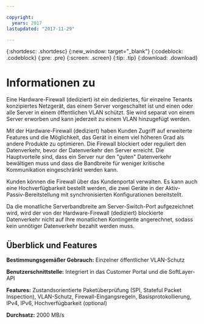 ```yaml
---

copyright:
  years: 2017
lastupdated: "2017-11-29"

---
```


{:shortdesc: .shortdesc}
{:new_window: target="_blank"}
{:codeblock: .codeblock}
{:pre: .pre}
{:screen: .screen}
{:tip: .tip}
{:download: .download}

# Informationen zu

Eine Hardware-Firewall (dediziert) ist ein dediziertes, für einzelne Tenants konzipiertes Netzgerät, das einem Server vorgeschaltet ist und einen oder alle Server in einem öffentlichen VLAN schützt. Sie wird separat von einem Server erworben und kann jederzeit zu einem VLAN hinzugefügt werden.   

Mit der Hardware-Firewall (dediziert) haben Kunden Zugriff auf erweiterte Features und die Möglichkeit, das Gerät in einem viel höheren Grad als andere Produkte zu optimieren. Die Firewall blockiert oder reguliert den Datenverkehr, bevor der Datenverkehr den Server erreicht. Die Hauptvorteile sind, dass ein Server nur den "guten" Datenverkehr bewältigen muss und dass die Bandbreite für weniger kritische Kommunikation eingeschränkt werden kann. 

Kunden können die Firewall über das Kundenportal verwalten. Es kann auch eine Hochverfügbarkeit bestellt werden, die zwei Geräte in der Aktiv-Passiv-Bereitstellung mit synchronisierten Konfigurationen bereitstellt.

Da die monatliche Serverbandbreite am Server-Switch-Port aufgezeichnet wird, wird der von der Hardware-Firewall (dediziert) blockierte Datenverkehr nicht auf Ihre monatlichen Kontingente angerechnet, sodass kein unnötiger Datenverkehr bezahlt werden muss.

## Überblick und Features

**Bestimmungsgemäßer Gebrauch:** Einzelner öffentlicher VLAN-Schutz

**Benutzerschnittstelle:** Integriert in das Customer Portal und die SoftLayer-API

**Features:** Zustandsorientierte Paketüberprüfung (SPI, Stateful Packet Inspection), VLAN-Schutz, Firewall-Eingangsregeln, Basisprotokollierung, IPv4, IPv6, Hochverfügbarkeit (optional)

**Durchsatz:** 2000 MB/s
